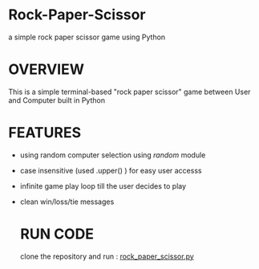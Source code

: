 # Rock-Paper-Scissor
a simple rock paper scissor game using Python

# OVERVIEW 
This is a simple terminal-based "rock paper scissor" game between User and Computer built in Python

# FEATURES 
- using random computer selection using *random* module
- case insensitive (used .upper() ) for easy user accesss
- infinite game play loop till the user decides to play
- clean win/loss/tie messages

  # RUN CODE
  clone the repository and run :
[rock_paper_scissor.py
](https://github.com/namrata-21-kundu/Rock-Paper-Scissor/blob/main/rock_paper_scissor.py)
